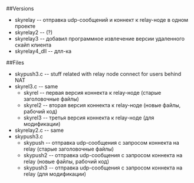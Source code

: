 ##Versions

* skyrelay -- отправка udp-сообщений и коннект к relay-ноде в одном проекте
* skyrelay2 -- (?)
* skyrelay3 -- добавил программное извлечение версии удаленного скайп клиента
* skyrelay4_dll -- длл-ка

##Files
* skypush3.c -- stuff related with relay node connect for users behind NAT
* skyrel3.c -- same
  * skyrel -- первая версия коннекта к relay-ноде (старые заголовочные файлы)
  * skyrel2 -- вторая версия коннекта к relay-ноде (новые файлы, рабочий код)
  * skyrel3 -- третья версия коннекта к relay-ноде (для модификации)
* skyrelay2.c -- same
* skypush3.c
  * skypush -- отправка udp-сообщения с запросом коннекта на relay
  (старые заголовочные файлы)
  * skypush2 -- отправка udp-сообщения с запросом коннекта на relay
  (новые файлы, рабочий код)
  * skypush3 -- отправка udp-сообщения с запросом коннекта на relay
  (для модификации)
